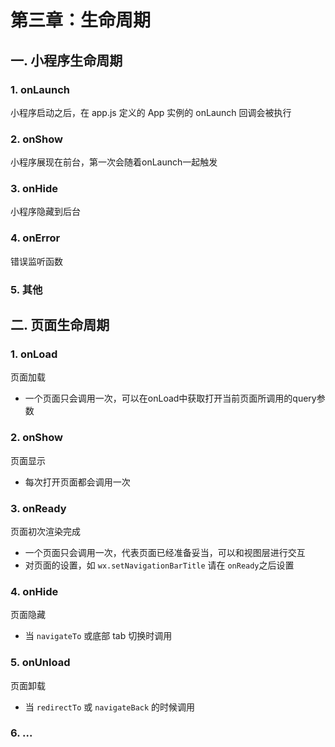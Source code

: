 # 第三章：生命周期

## 一. 小程序生命周期
### 1. onLaunch
小程序启动之后，在 app.js 定义的 App 实例的 onLaunch 回调会被执行

### 2. onShow
小程序展现在前台，第一次会随着onLaunch一起触发

### 3. onHide
小程序隐藏到后台

### 4. onError
错误监听函数

### 5. 其他

## 二. 页面生命周期

### 1. onLoad
页面加载
* 一个页面只会调用一次，可以在onLoad中获取打开当前页面所调用的query参数

### 2. onShow
页面显示
* 每次打开页面都会调用一次

### 3. onReady
页面初次渲染完成
* 一个页面只会调用一次，代表页面已经准备妥当，可以和视图层进行交互
* 对页面的设置，如 `wx.setNavigationBarTitle` 请在 `onReady`之后设置

### 4. onHide
页面隐藏
* 当 `navigateTo` 或底部 tab 切换时调用

### 5. onUnload
页面卸载
* 当 `redirectTo` 或 `navigateBack` 的时候调用

### 6. ...




